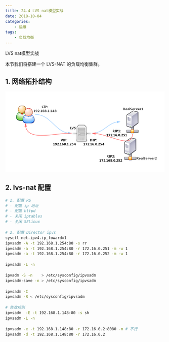 ```yaml
---
title: 24.4 LVS nat模型实战
date: 2018-10-04
categories:
    - 运维
tags:
    - 负载均衡
---
```


LVS nat模型实战
<!-- more -->

本节我们将搭建一个 LVS-NAT 的负载均衡集群。

## 1. 网络拓扑结构
![web_fram](/images/linux_mt/LVS-NAT-FRAME.png)

## 2. lvs-nat 配置
```bash
# 1. 配置 RS
# - 配置 ip 地址
# - 配置 httpd
# - 关闭 iptables
# - 关闭 SELinux

# 2. 配置 Director ipvs
sysctl net.ipv4.ip_foward=1
ipvsadm -A -t 192.168.1.254:80 -s rr
ipvsadm -a -t 192.168.1.254:80 -r 172.16.0.251 -m -w 1
ipvsadm -a -t 192.168.1.254:80 -r 172.16.0.252 -m -w 1

ipvsadm -L -n

ipvadm -S -n    > /etc/sysconfig/ipvsadm
ipvsadm-save -n > /etc/sysconfig/ipvsadm

ipvsadm -C
ipvsadm -R < /etc/sysconfig/ipvsadm

# 修改规则
ipvsadm  -E -t 192.168.1.148:80 -s sh
ipvsadm -L -n

ipvsadm -e -t 192.168.1.148:80 -r 172.16.0.2:8080 -m # 不行
ipvsadm -d -t 192.168.1.148:80 -r 172.16.0.2
```
